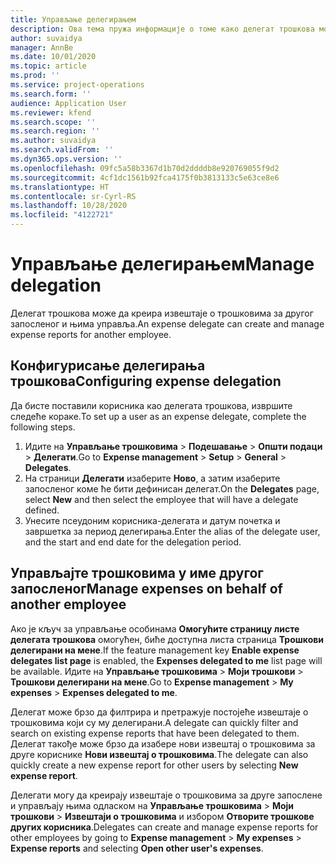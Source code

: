```yaml
---
title: Управљање делегирањем
description: Ова тема пружа информације о томе како делегат трошкова може да креира извештаје о трошковима за другог запосленог и њима управља.
author: suvaidya
manager: AnnBe
ms.date: 10/01/2020
ms.topic: article
ms.prod: ''
ms.service: project-operations
ms.search.form: ''
audience: Application User
ms.reviewer: kfend
ms.search.scope: ''
ms.search.region: ''
ms.author: suvaidya
ms.search.validFrom: ''
ms.dyn365.ops.version: ''
ms.openlocfilehash: 09fc5a58b3367d1b70d2ddddb8e920769055f9d2
ms.sourcegitcommit: 4cf1dc1561b92fca4175f0b3813133c5e63ce8e6
ms.translationtype: HT
ms.contentlocale: sr-Cyrl-RS
ms.lasthandoff: 10/28/2020
ms.locfileid: "4122721"
---
```

# <a name="manage-delegation"></a><span data-ttu-id="dc48d-103">Управљање делегирањем</span><span class="sxs-lookup"><span data-stu-id="dc48d-103">Manage delegation</span></span>
<span data-ttu-id="dc48d-104">Делегат трошкова може да креира извештаје о трошковима за другог запосленог и њима управља.</span><span class="sxs-lookup"><span data-stu-id="dc48d-104">An expense delegate can create and manage expense reports for another employee.</span></span>

## <a name="configuring-expense-delegation"></a><span data-ttu-id="dc48d-105">Конфигурисање делегирања трошкова</span><span class="sxs-lookup"><span data-stu-id="dc48d-105">Configuring expense delegation</span></span>

<span data-ttu-id="dc48d-106">Да бисте поставили корисника као делегата трошкова, извршите следеће кораке.</span><span class="sxs-lookup"><span data-stu-id="dc48d-106">To set up a user as an expense delegate, complete the following steps.</span></span> 
1. <span data-ttu-id="dc48d-107">Идите на **Управљање трошковима** > **Подешавање** > **Општи подаци** > **Делегати**.</span><span class="sxs-lookup"><span data-stu-id="dc48d-107">Go to **Expense management** > **Setup** > **General** > **Delegates**.</span></span> 
2. <span data-ttu-id="dc48d-108">На страници **Делегати** изаберите **Ново**, а затим изаберите запосленог коме ће бити дефинисан делегат.</span><span class="sxs-lookup"><span data-stu-id="dc48d-108">On the **Delegates** page, select **New** and then select the employee that will have a delegate defined.</span></span> 
3. <span data-ttu-id="dc48d-109">Унесите псеудоним корисника-делегата и датум почетка и завршетка за период делегирања.</span><span class="sxs-lookup"><span data-stu-id="dc48d-109">Enter the alias of the delegate user, and the start and end date for the delegation period.</span></span>

## <a name="manage-expenses-on-behalf-of-another-employee"></a><span data-ttu-id="dc48d-110">Управљајте трошковима у име другог запосленог</span><span class="sxs-lookup"><span data-stu-id="dc48d-110">Manage expenses on behalf of another employee</span></span>

<span data-ttu-id="dc48d-111">Ако је кључ за управљање особинама **Омогућите страницу листе делегата трошкова** омогућен, биће доступна листа страница **Трошкови делегирани на мене**.</span><span class="sxs-lookup"><span data-stu-id="dc48d-111">If the feature management key **Enable expense delegates list page** is enabled, the **Expenses delegated to me** list page will be available.</span></span> <span data-ttu-id="dc48d-112">Идите на **Управљање трошковима** > **Моји трошкови** > **Трошкови делегирани на мене**.</span><span class="sxs-lookup"><span data-stu-id="dc48d-112">Go to **Expense management** > **My expenses** > **Expenses delegated to me**.</span></span>

<span data-ttu-id="dc48d-113">Делегат може брзо да филтрира и претражује постојеће извештаје о трошковима који су му делегирани.</span><span class="sxs-lookup"><span data-stu-id="dc48d-113">A delegate can quickly filter and search on existing expense reports that have been delegated to them.</span></span> <span data-ttu-id="dc48d-114">Делегат такође може брзо да изабере нови извештај о трошковима за друге кориснике **Нови извештај о трошковима**.</span><span class="sxs-lookup"><span data-stu-id="dc48d-114">The delegate can also quickly create a new expense report for other users by selecting **New expense report**.</span></span>

<span data-ttu-id="dc48d-115">Делегати могу да креирају извештаје о трошковима за друге запослене и управљају њима одласком на **Управљање трошковима** > **Моји трошкови** > **Извештаји о трошковима** и избором **Отворите трошкове других корисника**.</span><span class="sxs-lookup"><span data-stu-id="dc48d-115">Delegates can create and manage expense reports for other employees by going to **Expense management** > **My expenses** > **Expense reports** and selecting **Open other user's expenses**.</span></span>
